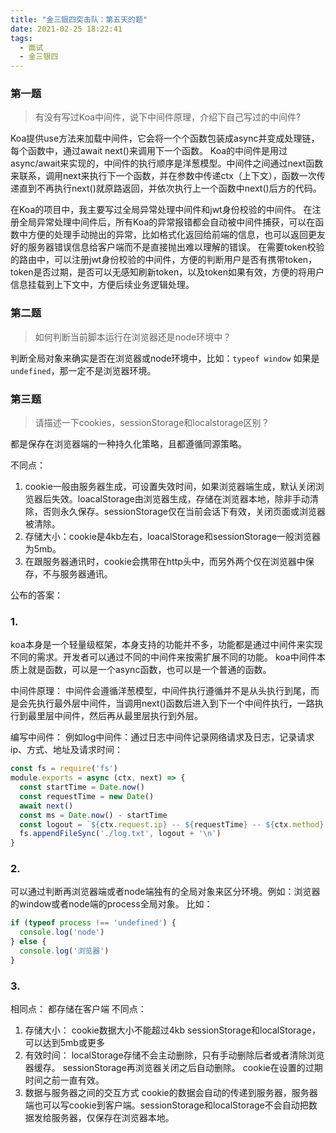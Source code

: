 ```yaml
---
title: "金三银四突击队：第五天的题"
date: 2021-02-25 18:22:41
tags:
  - 面试
  - 金三银四
---
```


<!--banner-pic|sticker|content-img|content-img-half-->

### 第一题

> 有没有写过Koa中间件，说下中间件原理，介绍下自己写过的中间件?

Koa提供use方法来加载中间件，它会将一个个函数包装成async并变成处理链，每个函数中，通过await next()来调用下一个函数。
Koa的中间件是用过async/await来实现的，中间件的执行顺序是洋葱模型。中间件之间通过next函数来联系，调用next来执行下一个函数，并在参数中传递ctx（上下文），函数一次传递直到不再执行next()就原路返回，并依次执行上一个函数中next()后方的代码。

在Koa的项目中，我主要写过全局异常处理中间件和jwt身份校验的中间件。
在注册全局异常处理中间件后，所有Koa的异常报错都会自动被中间件捕获，可以在函数中方便的处理手动抛出的异常，比如格式化返回给前端的信息，也可以返回更友好的服务器错误信息给客户端而不是直接抛出难以理解的错误。
在需要token校验的路由中，可以注册jwt身份校验的中间件，方便的判断用户是否有携带token，token是否过期，是否可以无感知刷新token，以及token如果有效，方便的将用户信息挂载到上下文中，方便后续业务逻辑处理。

### 第二题

> 如何判断当前脚本运行在浏览器还是node环境中？

判断全局对象来确实是否在浏览器或node环境中，比如：`typeof window` 如果是`undefined`，那一定不是浏览器环境。

### 第三题

> 请描述一下cookies，sessionStorage和localstorage区别？

都是保存在浏览器端的一种持久化策略，且都遵循同源策略。

不同点：
1. cookie一般由服务器生成，可设置失效时间，如果浏览器端生成，默认关闭浏览器后失效。loacalStorage由浏览器生成，存储在浏览器本地，除非手动清除，否则永久保存。sessionStorage仅在当前会话下有效，关闭页面或浏览器被清除。
2. 存储大小：cookie是4kb左右，loacalStorage和sessionStorage一般浏览器为5mb。
3. 在跟服务器通讯时，cookie会携带在http头中，而另外两个仅在浏览器中保存，不与服务器通讯。

公布的答案： 

### 1.

koa本身是一个轻量级框架，本身支持的功能并不多，功能都是通过中间件来实现不同的需求。开发者可以通过不同的中间件来按需扩展不同的功能。
koa中间件本质上就是函数，可以是一个async函数，也可以是一个普通的函数。

中间件原理：
中间件会遵循洋葱模型，中间件执行遵循并不是从头执行到尾，而是会先执行最外层中间件，当调用next()函数后进入到下一个中间件执行，一路执行到最里层中间件，然后再从最里层执行到外层。

编写中间件：
例如log中间件：通过日志中间件记录网络请求及日志，记录请求ip、方式、地址及请求时间：

```js
const fs = require('fs')
module.exports = async (ctx, next) => {
  const startTime = Date.now()
  const requestTime = new Date()
  await next()
  const ms = Date.now() - startTime
  const logout = `${ctx.request.ip} -- ${requestTime} -- ${ctx.method} -- ${ctx.url} -- ${ms}ms`
  fs.appendFileSync('./log.txt', logout + '\n')
}
```

### 2.

可以通过判断再浏览器端或者node端独有的全局对象来区分环境。例如：浏览器的window或者node端的process全局对象。
比如：
```js
if (typeof process !== 'undefined') {
  console.log('node')
} else {
  console.log('浏览器')
}
```

### 3.

相同点： 都存储在客户端
不同点：
1. 存储大小：
   cookie数据大小不能超过4kb
   sessionStorage和localStorage，可以达到5mb或更多
2. 有效时间：
   localStorage存储不会主动删除，只有手动删除后者或者清除浏览器缓存。
   sessionStorage再浏览器关闭之后自动删除。
   cookie在设置的过期时间之前一直有效。
3. 数据与服务器之间的交互方式
   cookie的数据会自动的传递到服务器，服务器端也可以写cookie到客户端。sessionStorage和localStorage不会自动把数据发给服务器，仅保存在浏览器本地。
